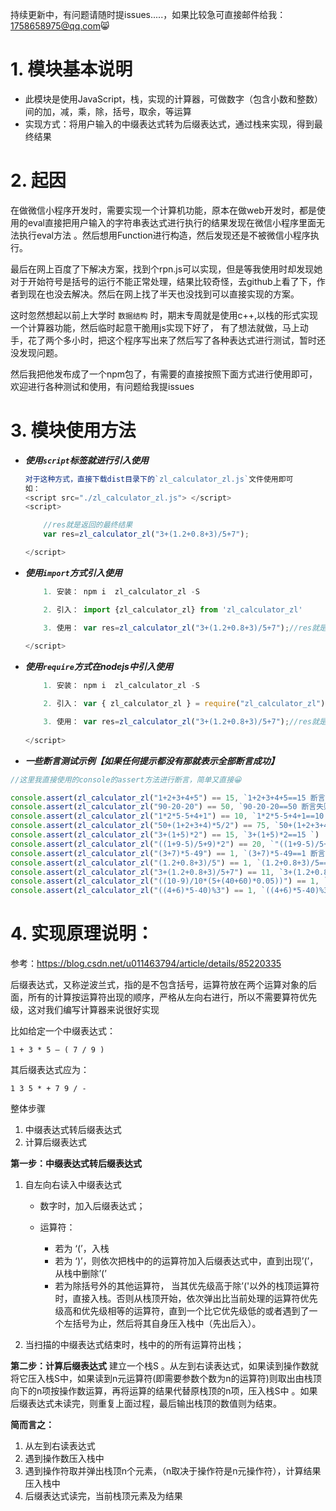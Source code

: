  持续更新中，有问题请随时提issues.....，如果比较急可直接邮件给我：1758658975@qq.com😸
 
# 1. 模块基本说明
* 此模块是使用JavaScript，栈，实现的计算器，可做数字（包含小数和整数）间的加，减，乘，除，括号，取余，等运算
* 实现方式：将用户输入的中缀表达式转为后缀表达式，通过栈来实现，得到最终结果

# 2. 起因
 
在做微信小程序开发时，需要实现一个计算机功能，原本在做web开发时，都是使用的eval直接把用户输入的字符串表达式进行执行的结果发现在微信小程序里面无法执行eval方法  。然后想用Function进行构造，然后发现还是不被微信小程序执行。

最后在网上百度了下解决方案，找到个rpn.js可以实现，但是等我使用时却发现她对于开始符号是括号的运行不能正常处理，结果比较奇怪，去github上看了下，作者到现在也没去解决。然后在网上找了半天也没找到可以直接实现的方案。

这时忽然想起以前上大学时 `数据结构` 时，期末专周就是使用c++,以栈的形式实现一个计算器功能，然后临时起意干脆用js实现下好了，
有了想法就做，马上动手，花了两个多小时，把这个程序写出来了然后写了各种表达式进行测试，暂时还没发现问题。

然后我把他发布成了一个npm包了，有需要的直接按照下面方式进行使用即可，欢迎进行各种测试和使用，有问题给我提issues

# 3. 模块使用方法

* ***使用`script`标签就进行引入使用***
   ```js
   对于这种方式，直接下载dist目录下的`zl_calculator_zl.js`文件使用即可
   如：
   <script src="./zl_calculator_zl.js"> </script>
   <script>

       //res就是返回的最终结果
       var res=zl_calculator_zl("3+(1.2+0.8+3)/5+7");

   </script>
   ```
* ***使用`import`方式引入使用***
   ```js
       1. 安装： npm i  zl_calculator_zl -S

       2. 引入： import {zl_calculator_zl} from 'zl_calculator_zl'

       3. 使用： var res=zl_calculator_zl("3+(1.2+0.8+3)/5+7");//res就是返回的最终结果
       
   </script>
   ```

* ***使用`require`方式在nodejs中引入使用***
   ```js
       1. 安装： npm i  zl_calculator_zl -S

       2. 引入： var { zl_calculator_zl } = require("zl_calculator_zl")

       3. 使用： var res=zl_calculator_zl("3+(1.2+0.8+3)/5+7");//res就是返回的最终结果
       
   </script>
   ```

* ***一些断言测试示例【如果任何提示都没有那就表示全部断言成功】***
```js
//这里我直接使用的console的assert方法进行断言，简单又直接😀

console.assert(zl_calculator_zl("1+2+3+4+5") == 15, `1+2+3+4+5==15 断言失败！`)
console.assert(zl_calculator_zl("90-20-20") == 50, `90-20-20==50 断言失败！`)
console.assert(zl_calculator_zl("1*2*5-5+4+1") == 10, `1*2*5-5+4+1==10 断言失败！`)
console.assert(zl_calculator_zl("50+(1+2+3+4)*5/2") == 75, `50+(1+2+3+4)*5/2==75 断言失败！`)
console.assert(zl_calculator_zl("3+(1+5)*2") == 15, `3+(1+5)*2==15 `)
console.assert(zl_calculator_zl("((1+9-5)/5+9)*2") == 20, `"((1+9-5)/5+9)*2==20 断言失败！`)
console.assert(zl_calculator_zl("(3+7)*5-49") == 1, `(3+7)*5-49==1 断言失败！`)
console.assert(zl_calculator_zl("(1.2+0.8+3)/5") == 1, `(1.2+0.8+3)/5==1 断言失败！`)
console.assert(zl_calculator_zl("3+(1.2+0.8+3)/5+7") == 11, `3+(1.2+0.8+3)/5+7==11 断言失败！`)
console.assert(zl_calculator_zl("((10-9)/10*(5+(40+60)*0.05))") == 1, `((10-9)/10*(5+(40+60)*0.05))==1 断言失败！`)
console.assert(zl_calculator_zl("((4+6)*5-40)%3") == 1, `((4+6)*5-40)%3==1 断言失败！`) //%代表取余数


```

# 4. 实现原理说明：
参考：https://blog.csdn.net/u011463794/article/details/85220335

后缀表达式，又称逆波兰式，指的是不包含括号，运算符放在两个运算对象的后面，所有的计算按运算符出现的顺序，严格从左向右进行，所以不需要算符优先级，这对我们编写计算器来说很好实现

比如给定一个中缀表达式：

	1 + 3 * 5 – ( 7 / 9 )

其后缀表达式应为：

	1 3 5 * + 7 9 / -


整体步骤
1. 中缀表达式转后缀表达式
2. 计算后缀表达式

**第一步：中缀表达式转后缀表达式**

1. 自左向右读入中缀表达式

    - 数字时，加入后缀表达式；

    - 运算符：
        - 若为 ‘(’，入栈
        - 若为 ‘)’，则依次把栈中的的运算符加入后缀表达式中，直到出现’(’，从栈中删除’(’
        - 若为除括号外的其他运算符， 当其优先级高于除’('以外的栈顶运算符时，直接入栈。否则从栈顶开始，依次弹出比当前处理的运算符优先级高和优先级相等的运算符，直到一个比它优先级低的或者遇到了一个左括号为止，然后将其自身压入栈中（先出后入）。

2. 当扫描的中缀表达式结束时，栈中的的所有运算符出栈；

**第二步：计算后缀表达式**
建立一个栈S 。从左到右读表达式，如果读到操作数就将它压入栈S中，如果读到n元运算符(即需要参数个数为n的运算符)则取出由栈顶向下的n项按操作数运算，再将运算的结果代替原栈顶的n项，压入栈S中 。如果后缀表达式未读完，则重复上面过程，最后输出栈顶的数值则为结束。

**简而言之：**

1. 从左到右读表达式
2. 遇到操作数压入栈中
3. 遇到操作符取并弹出栈顶n个元素，（n取决于操作符是n元操作符），计算结果压入栈中
4. 后缀表达式读完，当前栈顶元素及为结果
